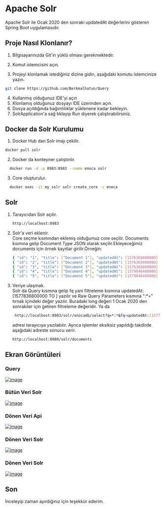 
# Apache Solr

Apache Solr ile Ocak 2020 den sonraki updatedAt değerlerini gösteren Spring Boot uygulamasıdır.

 ## Proje Nasıl Klonlanır?

1. Bilgisayarınızda Git'in yüklü olması gerekmektedir.

2. Komut istemcisini açın.

3. Projeyi klonlamak istediğiniz dizine gidin, aşağıdaki komutu istemcinize yazın.


```bash 
git clone https://github.com/Berkmalhatun/Query
```
4. Kullanmış olduğunuz IDE'yi açın  
5. Klonlamış olduğunuz dosyayı IDE üzerinden açın.
6. Dosya açıldığında bağımlılıklar yüklenene kadar bekleyin.
7. SolrApplication'a sağ tıklayıp Run diyerek çalıştırabilirsiniz.
## Docker da Solr Kurulumu

1. Docker Hub dan Solr imajı çekilir. 
  ```bash 
  docker pull solr
 ```
2. Docker da konteyner çalıştırılır.
```bash 
  docker run -d -p 8983:8983 --name enoca solr
 ```
3. Core oluşturulur.
```bash 
  docker exec -it my_solr solr create_core -c enoca
   ```
## Solr
1. Tarayıcıdan Solr açılır.         
    ```bash 
    http://localhost:8983
      ```
2. Solr'a veri eklenir.     
    Core seçme kısmından eklemiş olduğumuz core seçilir. Documents kısmına gelip Document Type JSON olarak seçilir.Ekleyeceğimiz documents için örnek kayıtlar girilir.Örneğin:   
    ```bash 
   { "id": "1", "title": ["Document 1"], "updatedAt": [1576368000000] },
   { "id": "2", "title": ["Document 2"], "updatedAt": [1576368000000] },
   { "id": "3", "title": ["Document 3"], "updatedAt": [1576368000000] },
   { "id": "4", "title": ["Document 4"], "updatedAt": [1579046400000] },
   { "id": "5", "title": ["Document 5"], "updatedAt": [1579046400000] }
      ```
3. Veriye ulaşmak.  
    Solr da Query kısmına gelip fq yani filtreleme kısmına updatedAt:[1577836800000 TO ] yazılır ve Raw Query Parameters kısmına ":*=" tırnak içindeki değer yazılır. Buradaki long değeri 1 Ocak 2020 den sonrakiler için getiren filtreleme değeridir. Ya da 
   ```bash 
    http://localhost:8983/solr/enocadb/select?q=*:*&fq=updatedAt:[1577836800000%20TO%20*]&rows=10 
   ```
    adresi tarayıcıya yazılabılır. Ayrıca işlemler eksiksiz yapıldığı takdirde aşağıdaki adreste sonucu verir.
   ```bash 
   http://localhost:8080/solr/documents
   ```

## Ekran Görüntüleri
### Query 
[![image](https://i.hizliresim.com/rt1o035.png)](https://hizliresim.com/rt1o035)
### Bütün Veri Solr 
[![image](https://i.hizliresim.com/f8sac97.PNG)](https://hizliresim.com/f8sac97)
### Dönen Veri Api
[![image](https://i.hizliresim.com/ketje6u.png)](https://hizliresim.com/ketje6u)
### Dönen Veri Solr
[![image](https://i.hizliresim.com/pix18zq.PNG)](https://hizliresim.com/pix18zq)
### Dönen Veri Solr
[![image](https://i.hizliresim.com/7kwcm8o.PNG)](https://hizliresim.com/7kwcm8o)


## Son
İnceleyip zaman ayırdığınız için teşekkür ederim.
